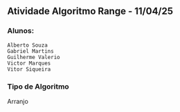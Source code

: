 ## <b>Atividade Algoritmo Range - 11/04/25<br></b>
### Alunos:<br>
`Alberto Souza`<br>
`Gabriel Martins` <br>
`Guilherme Valerio`<br>
`Victor Marques`<br>
`Vitor Siqueira`<br>

### Tipo de Algoritmo
Arranjo
